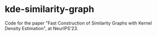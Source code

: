 # kde-similarity-graph
Code for the paper "Fast Construction of Similarity Graphs with Kernel Density Estimation", at NeurIPS'23.

